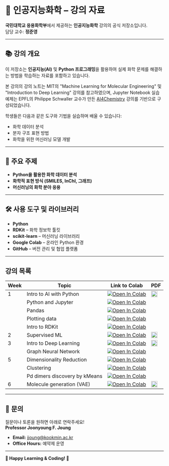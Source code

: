 # 🧪 인공지능화학 – 강의 자료  

**국민대학교 응용화학부**에서 제공하는 **인공지능화학** 강의의 공식 저장소입니다.  
담당 교수: **정준영**  

---

## 📚 **강의 개요**  
이 저장소는 **인공지능(AI)** 및 **Python 프로그래밍**을 활용하여 실제 화학 문제를 해결하는 방법을 학습하는 자료를 포함하고 있습니다.  

본 강의의 강의 노트는 MIT의 "Machine Learning for Molecular Engineering" 및 "Introduction to Deep Learning" 강의를 참고하였으며,
Jupyter Notebook 실습 예제는 EPFL의 Philippe Schwaller 교수가 만든 [AI4Chemistry](https://schwallergroup.github.io/ai4chem_course/) 강의를 기반으로 구성되었습니다.


학생들은 다음과 같은 도구와 기법을 실습하며 배울 수 있습니다:  
- 화학 데이터 분석  
- 분자 구조 표현 방법  
- 화학을 위한 머신러닝 모델 개발  

---

## 🔑 **주요 주제**  

- **Python을 활용한 화학 데이터 분석**  
- **화학적 표현 방식 (SMILES, InChI, 그래프)**  
- **머신러닝의 화학 분야 응용**  

---

## 🛠️ **사용 도구 및 라이브러리**  

- **Python**  
- **RDKit** – 화학 정보학 툴킷  
- **scikit-learn** – 머신러닝 라이브러리  
- **Google Colab** – 온라인 Python 환경  
- **GitHub** – 버전 관리 및 협업 플랫폼  

---
## 강의 목록
| Week | Topic                             | Link to Colab | PDF |
|------|-----------------------------------|--------------|------|
| 1    | Intro to AI with Python          | <a href="https://colab.research.google.com/github/jfjoung/AI_For_Chemistry/blob/main/notebooks/week1/Week_1_Introduction_to_AI_with_Python.ipynb" target="_blank"><img src="https://colab.research.google.com/assets/colab-badge.svg" alt="Open In Colab"></a> | <a href="https://www.dropbox.com/scl/fi/wnfv8mlaeqwzsp5pou0zy/Week-1-Introduction.pdf?rlkey=bgeosr0s1qrt9yuhl39vcqc8q&dl=0" target="_blank"><img src="https://upload.wikimedia.org/wikipedia/commons/8/87/PDF_file_icon.svg" alt="Open PDF" width="20"></a> |
|      | Python and Jupyter               | <a href="https://colab.research.google.com/github/jfjoung/AI_For_Chemistry/blob/main/notebooks/week1/Week_1_Python_Basics.ipynb" target="_blank"><img src="https://colab.research.google.com/assets/colab-badge.svg" alt="Open In Colab"></a> | |
|      | Pandas                            | <a href="https://colab.research.google.com/github/jfjoung/AI_For_Chemistry/blob/main/notebooks/week1/Week_1_Pandas_Basics.ipynb" target="_blank"><img src="https://colab.research.google.com/assets/colab-badge.svg" alt="Open In Colab"></a> |  |
|      | Plotting data                     | <a href="https://colab.research.google.com/github/jfjoung/AI_For_Chemistry/blob/main/notebooks/week1/Week_1_Plotting_data.ipynb" target="_blank"><img src="https://colab.research.google.com/assets/colab-badge.svg" alt="Open In Colab"></a> |  |
|      | Intro to RDKit                    | <a href="https://colab.research.google.com/github/jfjoung/AI_For_Chemistry/blob/main/notebooks/week1/Week_1_rdkit_basics.ipynb" target="_blank"><img src="https://colab.research.google.com/assets/colab-badge.svg" alt="Open In Colab"></a> |  |
| 2    | Supervised ML                     | <a href="https://colab.research.google.com/github/jfjoung/AI_For_Chemistry/blob/main/notebooks/week2/Week_2_Supervised_Machine_Learning.ipynb" target="_blank"><img src="https://colab.research.google.com/assets/colab-badge.svg" alt="Open In Colab"></a> | <a href="https://www.dropbox.com/scl/fi/7ccpfqhsx2cbyvpa74k8k/Week-2-Supervised-Machine-Learning.pdf?rlkey=631la0in9qfd734bzmjgjkg4o&dl=0" target="_blank"><img src="https://upload.wikimedia.org/wikipedia/commons/8/87/PDF_file_icon.svg" alt="Open PDF" width="20"></a>   |
| 3    | Intro to Deep Learning            | <a href="https://colab.research.google.com/github/jfjoung/AI_For_Chemistry/blob/main/notebooks/week3/Week_3_Introduction_to_Deep_Learning.ipynb" target="_blank"><img src="https://colab.research.google.com/assets/colab-badge.svg" alt="Open In Colab"></a> | <a href="https://www.dropbox.com/scl/fi/hzcd2uwvrjpkpw8485tsg/Week-3-Introduction-to-Deep-Learning.pdf?rlkey=6jpi2qam2ksen4sx3t25uy547&dl=0" target="_blank"><img src="https://upload.wikimedia.org/wikipedia/commons/8/87/PDF_file_icon.svg" alt="Open PDF" width="20"></a>   |
|      | Graph Neural Network              | <a href="https://colab.research.google.com/github/jfjoung/AI_For_Chemistry/blob/main/notebooks/week3/Week_3_Graph_Neural_Network.ipynb" target="_blank"><img src="https://colab.research.google.com/assets/colab-badge.svg" alt="Open In Colab"></a> |  |
| 5    | Dimensionality Reduction          | <a href="https://colab.research.google.com/github/jfjoung/AI_For_Chemistry/blob/main/notebooks/week5/Week_5_Dimensionality_Reduction.ipynb" target="_blank"><img src="https://colab.research.google.com/assets/colab-badge.svg" alt="Open In Colab"></a> |  |
|      | Clustering          | <a href="https://colab.research.google.com/github/jfjoung/AI_For_Chemistry/blob/main/notebooks/week5/Week_5_Clustering.ipynb" target="_parent"><img src="https://colab.research.google.com/assets/colab-badge.svg" alt="Open In Colab"/></a> |  |
|      | Pd dimers discovery by kMeans         | <a href="https://colab.research.google.com/github/jfjoung/AI_For_Chemistry/blob/main/notebooks/week5/Week_5_palladium_dimers_discovery.ipynb" target="_parent"><img src="https://colab.research.google.com/assets/colab-badge.svg" alt="Open In Colab"/></a> |  |
| 6    | Molecule generation (VAE)         | <a href="https://colab.research.google.com/github/jfjoung/AI_For_Chemistry/blob/main/notebooks/week6/Week_6_Molecule_generation_(VAE).ipynb" target="_parent"><img src="https://colab.research.google.com/assets/colab-badge.svg" alt="Open In Colab"/></a> | <a href="https://www.dropbox.com/scl/fi/o9j327z3zc8s0fv69mpf3/Week-6-Molecule-Generation-VAE.pdf?rlkey=febe4hb1bpdcu3gw07umfkjou&dl=0" target="_blank"><img src="https://upload.wikimedia.org/wikipedia/commons/8/87/PDF_file_icon.svg" alt="Open PDF" width="20"></a> |



---

## 📧 **문의**  
질문이나 토론을 원하면 아래로 연락주세요!  
**Professor Joonyoung F. Joung**  
- **Email:** [jjoung@kookmin.ac.kr](mailto:jjoung@kookmin.ac.kr)  
- **Office Hours:** 예약제 운영 

---

**📢 Happy Learning & Coding! 🚀**  
